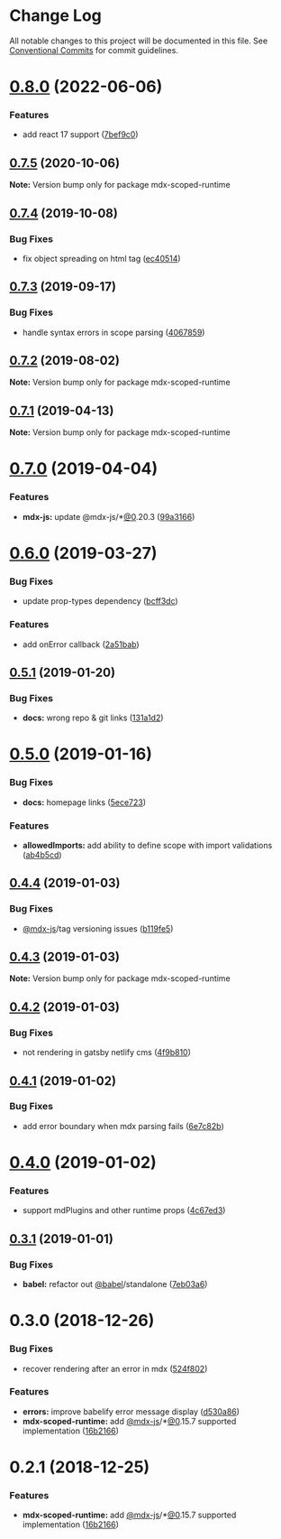 # Change Log

All notable changes to this project will be documented in this file.
See [Conventional Commits](https://conventionalcommits.org) for commit guidelines.

# [0.8.0](https://github.com/karolis-sh/gatsby-mdx/tree/main/packages/mdx-scoped-runtime/compare/mdx-scoped-runtime@0.7.5...mdx-scoped-runtime@0.8.0) (2022-06-06)

### Features

- add react 17 support ([7bef9c0](https://github.com/karolis-sh/gatsby-mdx/tree/main/packages/mdx-scoped-runtime/commit/7bef9c0))

## [0.7.5](https://github.com/karolis-sh/gatsby-mdx/tree/main/packages/mdx-scoped-runtime/compare/mdx-scoped-runtime@0.7.4...mdx-scoped-runtime@0.7.5) (2020-10-06)

**Note:** Version bump only for package mdx-scoped-runtime

## [0.7.4](https://github.com/karolis-sh/gatsby-mdx/tree/main/packages/mdx-scoped-runtime/compare/mdx-scoped-runtime@0.7.3...mdx-scoped-runtime@0.7.4) (2019-10-08)

### Bug Fixes

- fix object spreading on html tag ([ec40514](https://github.com/karolis-sh/gatsby-mdx/tree/main/packages/mdx-scoped-runtime/commit/ec40514))

## [0.7.3](https://github.com/karolis-sh/gatsby-mdx/tree/main/packages/mdx-scoped-runtime/compare/mdx-scoped-runtime@0.7.2...mdx-scoped-runtime@0.7.3) (2019-09-17)

### Bug Fixes

- handle syntax errors in scope parsing ([4067859](https://github.com/karolis-sh/gatsby-mdx/tree/main/packages/mdx-scoped-runtime/commit/4067859))

## [0.7.2](https://github.com/karolis-sh/gatsby-mdx/tree/main/packages/mdx-scoped-runtime/compare/mdx-scoped-runtime@0.7.1...mdx-scoped-runtime@0.7.2) (2019-08-02)

**Note:** Version bump only for package mdx-scoped-runtime

## [0.7.1](https://github.com/karolis-sh/gatsby-mdx/tree/main/packages/mdx-scoped-runtime/compare/mdx-scoped-runtime@0.7.0...mdx-scoped-runtime@0.7.1) (2019-04-13)

**Note:** Version bump only for package mdx-scoped-runtime

# [0.7.0](https://github.com/karolis-sh/gatsby-mdx/tree/main/packages/mdx-scoped-runtime/compare/mdx-scoped-runtime@0.6.0...mdx-scoped-runtime@0.7.0) (2019-04-04)

### Features

- **mdx-js:** update @mdx-js/\*[@0](https://github.com/0).20.3 ([99a3166](https://github.com/karolis-sh/gatsby-mdx/tree/main/packages/mdx-scoped-runtime/commit/99a3166))

# [0.6.0](https://github.com/karolis-sh/gatsby-mdx/tree/main/packages/mdx-scoped-runtime/compare/mdx-scoped-runtime@0.5.1...mdx-scoped-runtime@0.6.0) (2019-03-27)

### Bug Fixes

- update prop-types dependency ([bcff3dc](https://github.com/karolis-sh/gatsby-mdx/tree/main/packages/mdx-scoped-runtime/commit/bcff3dc))

### Features

- add onError callback ([2a51bab](https://github.com/karolis-sh/gatsby-mdx/tree/main/packages/mdx-scoped-runtime/commit/2a51bab))

## [0.5.1](https://github.com/karolis-sh/gatsby-mdx/tree/main/packages/mdx-scoped-runtime/compare/mdx-scoped-runtime@0.5.0...mdx-scoped-runtime@0.5.1) (2019-01-20)

### Bug Fixes

- **docs:** wrong repo & git links ([131a1d2](https://github.com/karolis-sh/gatsby-mdx/tree/main/packages/mdx-scoped-runtime/commit/131a1d2))

# [0.5.0](https://github.com/karolis-sh/gatsby-mdx/blob/main/packages/mdx-scoped-runtime/compare/mdx-scoped-runtime@0.4.4...mdx-scoped-runtime@0.5.0) (2019-01-16)

### Bug Fixes

- **docs:** homepage links ([5ece723](https://github.com/karolis-sh/gatsby-mdx/blob/main/packages/mdx-scoped-runtime/commit/5ece723))

### Features

- **allowedImports:** add ability to define scope with import validations ([ab4b5cd](https://github.com/karolis-sh/gatsby-mdx/blob/main/packages/mdx-scoped-runtime/commit/ab4b5cd))

## [0.4.4](https://github.com/karolis-sh/gatsby-mdx/blob/main/packages/mdx-scoped-runtime/compare/mdx-scoped-runtime@0.4.3...mdx-scoped-runtime@0.4.4) (2019-01-03)

### Bug Fixes

- [@mdx-js](https://github.com/mdx-js)/tag versioning issues ([b119fe5](https://github.com/karolis-sh/gatsby-mdx/blob/main/packages/mdx-scoped-runtime/commit/b119fe5))

## [0.4.3](https://github.com/karolis-sh/gatsby-mdx/blob/main/packages/mdx-scoped-runtime/compare/mdx-scoped-runtime@0.4.2...mdx-scoped-runtime@0.4.3) (2019-01-03)

**Note:** Version bump only for package mdx-scoped-runtime

## [0.4.2](https://github.com/karolis-sh/gatsby-mdx/blob/main/packages/mdx-scoped-runtime/compare/mdx-scoped-runtime@0.4.1...mdx-scoped-runtime@0.4.2) (2019-01-03)

### Bug Fixes

- not rendering in gatsby netlify cms ([4f9b810](https://github.com/karolis-sh/gatsby-mdx/blob/main/packages/mdx-scoped-runtime/commit/4f9b810))

## [0.4.1](https://github.com/karolis-sh/gatsby-mdx/blob/main/packages/mdx-scoped-runtime/compare/mdx-scoped-runtime@0.4.0...mdx-scoped-runtime@0.4.1) (2019-01-02)

### Bug Fixes

- add error boundary when mdx parsing fails ([6e7c82b](https://github.com/karolis-sh/gatsby-mdx/blob/main/packages/mdx-scoped-runtime/commit/6e7c82b))

# [0.4.0](https://github.com/karolis-sh/gatsby-mdx/blob/main/packages/mdx-scoped-runtime/compare/mdx-scoped-runtime@0.3.1...mdx-scoped-runtime@0.4.0) (2019-01-02)

### Features

- support mdPlugins and other runtime props ([4c67ed3](https://github.com/karolis-sh/gatsby-mdx/blob/main/packages/mdx-scoped-runtime/commit/4c67ed3))

## [0.3.1](https://github.com/karolis-sh/gatsby-mdx/blob/main/packages/mdx-scoped-runtime/compare/mdx-scoped-runtime@0.3.0...mdx-scoped-runtime@0.3.1) (2019-01-01)

### Bug Fixes

- **babel:** refactor out [@babel](https://github.com/babel)/standalone ([7eb03a6](https://github.com/karolis-sh/gatsby-mdx/blob/main/packages/mdx-scoped-runtime/commit/7eb03a6))

# 0.3.0 (2018-12-26)

### Bug Fixes

- recover rendering after an error in mdx ([524f802](https://github.com/karolis-sh/gatsby-mdx/blob/main/packages/mdx-scoped-runtime/commit/524f802))

### Features

- **errors:** improve babelify error message display ([d530a86](https://github.com/karolis-sh/gatsby-mdx/blob/main/packages/mdx-scoped-runtime/commit/d530a86))
- **mdx-scoped-runtime:** add [@mdx-js](https://github.com/mdx-js)/\*[@0](https://github.com/0).15.7 supported implementation ([16b2166](https://github.com/karolis-sh/gatsby-mdx/blob/main/packages/mdx-scoped-runtime/commit/16b2166))

# 0.2.1 (2018-12-25)

### Features

- **mdx-scoped-runtime:** add [@mdx-js](https://github.com/mdx-js)/\*[@0](https://github.com/0).15.7 supported implementation ([16b2166](https://github.com/karolis-sh/gatsby-mdx/blob/main/packages/mdx-scoped-runtime/commit/16b2166))
